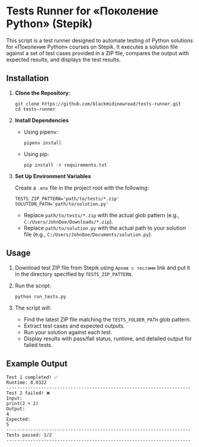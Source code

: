 # Tests Runner for «Поколение Python» (Stepik)
This script is a test runner designed to automate testing of Python solutions for «Поколение Python» courses on Stepik. It executes a solution file against a set of test cases provided in a ZIP file, compares the output with expected results, and displays the test results.


## Installation
1. **Clone the Repository**:
   ```shell
   git clone https://github.com/blackmidinewroad/tests-runner.git
   cd tests-runner
   ```

2. **Install Dependencies**
   - Using pipenv:

      ```shell
      pipenv install
      ```
   - Using pip:
   
      ```shell
      pip install -r requirements.txt
      ```

3. **Set Up Environment Variables**

   Create a `.env` file in the project root with the following:
   ```env
   TESTS_ZIP_PATTERN='path/to/tests/*.zip'
   SOLUTION_PATH='path/to/solution.py'
   ```
   - Replace `path/to/tests/*.zip` with the actual glob pattern (e.g., `C:/Users/JohnDoe/Downloads/*.zip`).
   - Replace `path/to/solution.py` with the actual path to your solution file (e.g., `C:/Users/JohnDoe/Documents/solution.py`).


## Usage
1. Download test ZIP file from Stepik using `Архив с тестами` link and put it in the directory specified by `TESTS_ZIP_PATTERN`.

2. Run the script:
   ```shell
   python run_tests.py
   ```

3. The script will:
   - Find the latest ZIP file matching the `TESTS_FOLDER_PATH` glob pattern.
   - Extract test cases and expected outputs.
   - Run your solution against each test.
   - Display results with pass/fail status, runtime, and detailed output for failed tests.


## Example Output
```
Test 1 completed! ✅
Runtime: 0.0322
---------------------------------------------------------------------
Test 2 failed! ❌
Input:
print(2 + 2)
Output:
4
Expected:
5
---------------------------------------------------------------------
Tests passed: 1/2
---------------------------------------------------------------------
```